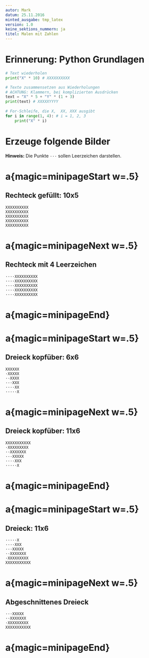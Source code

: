 ```yaml
---
autor: Mark  
datum: 25.11.2016  
minted_ausgabe: tmp_latex  
version: 1.0  
keine_sektions_nummern: ja  
titel: Malen mit Zahlen
---
```


# Erinnerung: Python Grundlagen
 
```python
# Text wiederholen
print("X" * 10) # XXXXXXXXXX

# Texte zusammensetzen aus Wiederholungen 
# ACHTUNG: Klammern, bei komplizierten Ausdrücken
text = "X" * 5 + "Y" * (1 + 3)
print(text) # XXXXXYYYY
 
# For-Schleife, die X,  XX, XXX ausgibt
for i in range(1, 4): # i = 1, 2, 3
    print("X" * i)    
```

# Erzeuge folgende Bilder

**Hinweis:** Die Punkte `···` sollen Leerzeichen darstellen.


# a{magic=minipageStart w=.5}

## Rechteck gefüllt: 10x5
```
XXXXXXXXXX
XXXXXXXXXX
XXXXXXXXXX
XXXXXXXXXX
XXXXXXXXXX
```

# a{magic=minipageNext w=.5}

## Rechteck mit  4 Leerzeichen
```
····XXXXXXXXXX
····XXXXXXXXXX
····XXXXXXXXXX
····XXXXXXXXXX
····XXXXXXXXXX
```


# a{magic=minipageEnd}

# a{magic=minipageStart w=.5}

## Dreieck kopfüber: 6x6
```
XXXXXX
·XXXXX
··XXXX
···XXX
····XX
·····X
```

# a{magic=minipageNext w=.5}

## Dreieck kopfüber: 11x6
```
XXXXXXXXXXX
·XXXXXXXXX
··XXXXXXX
···XXXXX
····XXX
·····X
```

# a{magic=minipageEnd}

# a{magic=minipageStart w=.5}

## Dreieck: 11x6
```
·····X
····XXX
···XXXXX
··XXXXXXX
·XXXXXXXXX
XXXXXXXXXXX
```

# a{magic=minipageNext w=.5}

## Abgeschnittenes Dreieck
```
···XXXXX
··XXXXXXX
·XXXXXXXXX
XXXXXXXXXXX
```

# a{magic=minipageEnd}
